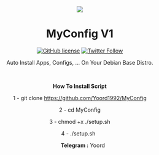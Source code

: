 
<center>
<img src="http://s7.picofile.com/file/8378295550/1.png">
<center/>
  
# MyConfig V1
 [![GitHub license](https://img.shields.io/github/license/persepolisdm/persepolis.svg)](https://github.com/Yoord1992/MyConfig/blob/master/LICENSE)  [![Twitter Follow](https://img.shields.io/twitter/follow/persepolisdm.svg?style=social&label=Follow)](https://twitter.com/yoord1992)
 <p>
Auto Install Apps, Configs, ... On Your Debian Base Distro.
<p>

  &nbsp;

<b>How To Install Script </b>

1 - git clone https://github.com/Yoord1992/MyConfig

2 - cd MyConfig

3 - chmod +x ./setup.sh

4 - ./setup.sh 
&nbsp;
  <p>
    <p>
&nbsp;
&nbsp;
<b>Telegram :</b> Yoord
<p>
